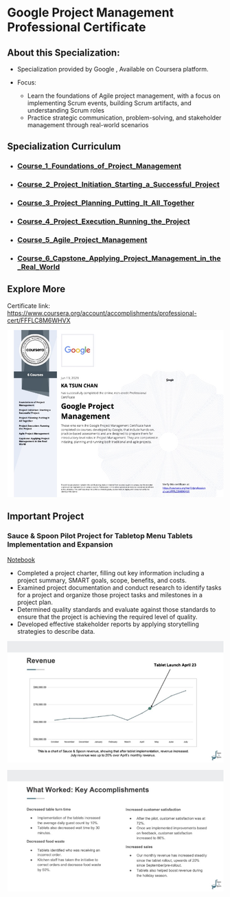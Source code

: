 # Google Project Management Professional Certificate
 
## About this Specialization:

+ Specialization provided by Google , Available on Coursera platform.

+ Focus: 
    + Learn the foundations of Agile project management, with a focus on implementing Scrum events, building Scrum artifacts, and understanding Scrum roles
    + Practice strategic communication, problem-solving, and stakeholder management through real-world scenarios



## Specialization Curriculum
+ ### [Course_1_Foundations_of_Project_Management](https://github.com/ktchan33GBC/Google-Project-Management-Professional-Certificate/tree/main/Course_1_Foundations_of_Project_Management)
+ ### [Course_2_Project_Initiation_Starting_a_Successful_Project](https://github.com/ktchan33GBC/Google-Project-Management-Professional-Certificate/tree/main/Course_2_Project_Initiation_Starting_a_Successful_Project)
+ ### [Course_3_Project_Planning_Putting_It_All_Together](https://github.com/ktchan33GBC/Google-Project-Management-Professional-Certificate/tree/main/Course_3_Project_Planning_Putting_It_All_Together)
+ ### [Course_4_Project_Execution_Running_the_Project](https://github.com/ktchan33GBC/Google-Project-Management-Professional-Certificate/tree/main/Course_4_Project_Execution_Running_the_Project)
+ ### [Course_5_Agile_Project_Management](https://github.com/ktchan33GBC/Google-Project-Management-Professional-Certificate/tree/main/Course_5_Agile_Project_Management)
+ ### [Course_6_Capstone_Applying_Project_Management_in_the_Real_World](https://github.com/ktchan33GBC/Google-Project-Management-Professional-Certificate/tree/main/Course_6_Capstone_Applying_Project_Management_in_the_Real_World)


## Explore More
Certificate link: https://www.coursera.org/account/accomplishments/professional-cert/FFFLC8M6WHVX

![Certificate](https://github.com/ktchan33GBC/Google-Project-Management-Professional-Certificate/blob/main/img/Specialization_Certificate_Coursera_Google_Project_Management_Professional_Certificate.jpg)

<!-- USAGE EXAMPLES -->

## Important Project


### Sauce & Spoon Pilot Project for Tabletop Menu Tablets Implementation and Expansion
[Notebook](https://github.com/ktchan33GBC/Google-Project-Management-Professional-Certificate/tree/main/Course_6_Capstone_Applying_Project_Management_in_the_Real_World/Proj_Sauce_and_Spoon_Tablet_Launch)


+ Completed a project charter, filling out key information including a project summary, SMART goals, scope, benefits, and costs.
+ Examined project documentation and conduct research to identify tasks for a project and organize those project tasks and milestones in a project plan.
+ Determined quality standards and evaluate against those standards to ensure that the project is achieving the required level of quality.
+ Developed effective stakeholder reports by applying storytelling strategies to describe data.


![Result](https://github.com/ktchan33GBC/Google-Project-Management-Professional-Certificate/blob/main/img/Result_Impact_Report_Sauce_and_Spoon_1.jpg)



![Result](https://github.com/ktchan33GBC/Google-Project-Management-Professional-Certificate/blob/main/img/Result_Impact_Report_Sauce_and_Spoon_2.jpg)